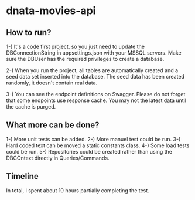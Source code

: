 # dnata-movies-api

## How to run?

1-) It's a code first project, so you just need to update the DBConnectionString in appsettings.json with your MSSQL servers. Make sure the DBUser has the required privileges to create a database.

2-) When you run the project, all tables are automatically created and a seed data set inserted into the database. The seed data has been created randomly, it doesn't contain real data. 

3-) You can see the endpoint definitions on Swagger. Please do not forget that some endpoints use response cache. You may not the latest data until the cache is purged.

## What more can be done? 

1-) More unit tests can be added.
2-) More manuel test could be run. 
3-) Hard coded text can be moved a static constants class.
4-) Some load tests could be run. 
5-) Repositories could be created rather than using the DBCOntext directly in Queries/Commands. 


## Timeline
In total, I spent about 10 hours partially completing the test.

